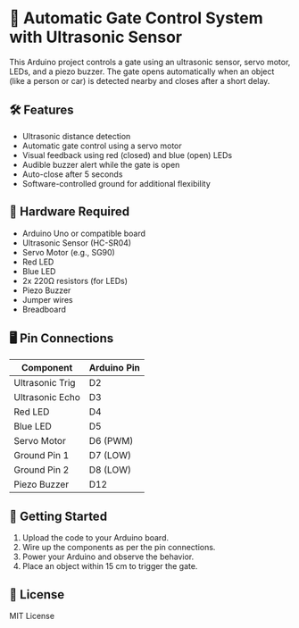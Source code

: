 # 🚧 Automatic Gate Control System with Ultrasonic Sensor

This Arduino project controls a gate using an ultrasonic sensor, servo motor, LEDs, and a piezo buzzer. The gate opens automatically when an object (like a person or car) is detected nearby and closes after a short delay.

## 🛠 Features

- Ultrasonic distance detection
- Automatic gate control using a servo motor
- Visual feedback using red (closed) and blue (open) LEDs
- Audible buzzer alert while the gate is open
- Auto-close after 5 seconds
- Software-controlled ground for additional flexibility

## 🔌 Hardware Required

- Arduino Uno or compatible board
- Ultrasonic Sensor (HC-SR04)
- Servo Motor (e.g., SG90)
- Red LED
- Blue LED
- 2x 220Ω resistors (for LEDs)
- Piezo Buzzer
- Jumper wires
- Breadboard

## 🖥 Pin Connections

| Component      | Arduino Pin |
|----------------|-------------|
| Ultrasonic Trig | D2          |
| Ultrasonic Echo | D3          |
| Red LED         | D4          |
| Blue LED        | D5          |
| Servo Motor     | D6 (PWM)    |
| Ground Pin 1    | D7 (LOW)    |
| Ground Pin 2    | D8 (LOW)    |
| Piezo Buzzer    | D12         |

## 🚀 Getting Started

1. Upload the code to your Arduino board.
2. Wire up the components as per the pin connections.
3. Power your Arduino and observe the behavior.
4. Place an object within 15 cm to trigger the gate.

## 📄 License

MIT License
